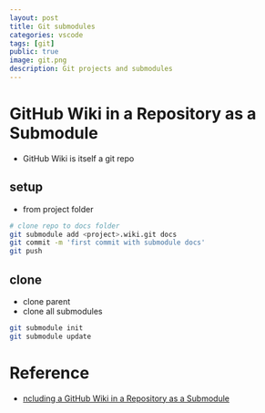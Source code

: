 ```yaml
---
layout: post
title: Git submodules
categories: vscode
tags: [git]
public: true
image: git.png
description: Git projects and submodules 
---
```


# GitHub Wiki in a Repository as a Submodule 
- GitHub Wiki is itself a git repo

## setup
- from project folder
```bash
# clone repo to docs folder
git submodule add <project>.wiki.git docs
git commit -m 'first commit with submodule docs'
git push
```

## clone
- clone parent
- clone all submodules

```bash
git submodule init
git submodule update
```

# Reference
- [ncluding a GitHub Wiki in a Repository as a Submodule](https://brendancleary.com/2013/03/08/including-a-github-wiki-in-a-repository-as-a-submodule/)